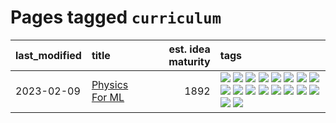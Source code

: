 # Pages tagged `curriculum`

|last_modified|title|est. idea maturity|tags
|:---|:---|---:|:---|
|2023-02-09|[Physics For ML](../physics_for_ml.md)|1892|[![](https://img.shields.io/badge/tag-brownianmotion-50c04b)](../tags/brownianmotion.md) [![](https://img.shields.io/badge/tag-curriculum-4072a1)](../tags/curriculum.md) [![](https://img.shields.io/badge/tag-curvature-7c795e)](../tags/curvature.md) [![](https://img.shields.io/badge/tag-education-95bed6)](../tags/education.md) [![](https://img.shields.io/badge/tag-eigenvectors-1743a)](../tags/eigenvectors.md) [![](https://img.shields.io/badge/tag-gaugetheory-c92725)](../tags/gaugetheory.md) [![](https://img.shields.io/badge/tag-grouptheory-43d799)](../tags/grouptheory.md) [![](https://img.shields.io/badge/tag-machinelearning-48fb29)](../tags/machinelearning.md) [![](https://img.shields.io/badge/tag-manifolds-d548d8)](../tags/manifolds.md) [![](https://img.shields.io/badge/tag-ode-98b52b)](../tags/ode.md) [![](https://img.shields.io/badge/tag-optimization-a9524c)](../tags/optimization.md) [![](https://img.shields.io/badge/tag-pde-7fe3bd)](../tags/pde.md) [![](https://img.shields.io/badge/tag-physics-1dc0d1)](../tags/physics.md) [![](https://img.shields.io/badge/tag-probabilityfields-4d5a4)](../tags/probabilityfields.md) [![](https://img.shields.io/badge/tag-quantummechanics-e168be)](../tags/quantummechanics.md) [![](https://img.shields.io/badge/tag-relativity-96f12e)](../tags/relativity.md) [![](https://img.shields.io/badge/tag-tensorcalculus-5e378d)](../tags/tensorcalculus.md) [![](https://img.shields.io/badge/tag-textbook-394ee4)](../tags/textbook.md)|